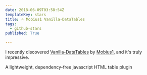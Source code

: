 ```yaml
---
date: 2018-06-09T03:58:54Z
templateKey: stars
title: ⭐ Mobius1 Vanilla-DataTables
tags:
  - github-stars
published: True

---
```


I recently discovered [Vanilla-DataTables](https://github.com/Mobius1/Vanilla-DataTables) by [Mobius1](https://github.com/Mobius1), and it's truly impressive.

A lightweight, dependency-free javascript HTML table plugin
